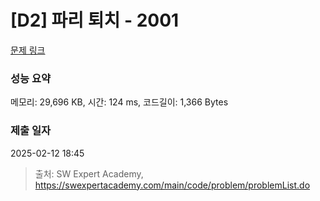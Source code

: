 # [D2] 파리 퇴치 - 2001 

[문제 링크](https://swexpertacademy.com/main/code/problem/problemDetail.do?contestProbId=AV5PzOCKAigDFAUq) 

### 성능 요약

메모리: 29,696 KB, 시간: 124 ms, 코드길이: 1,366 Bytes

### 제출 일자

2025-02-12 18:45



> 출처: SW Expert Academy, https://swexpertacademy.com/main/code/problem/problemList.do